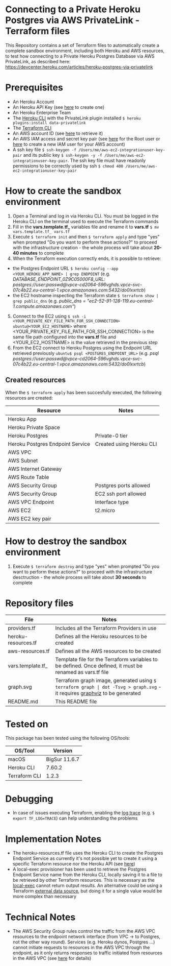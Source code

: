 # Connecting to a Private Heroku Postgres via AWS PrivateLink - Terraform files
This Repository contains a set of Terraform files to automatically create a complete sandbox environment, including both Heroku and AWS resources, to test how connecting to a Private Heroku Postgres Database via AWS PrivateLink, as described here: https://devcenter.heroku.com/articles/heroku-postgres-via-privatelink

# Prerequisites
- An Heroku Account
- An Heroku API Key (see [here](https://devcenter.heroku.com/articles/platform-api-quickstart#authentication) to create one)
- An Heroku Enterprise Team
- The [Heroku CLI](https://devcenter.heroku.com/articles/heroku-cli#download-and-install) with the PrivateLink plugin installed
`$ heroku plugins:install data-privatelink`
- The [Terraform CLI](https://www.terraform.io/downloads.html)
- An AWS account ID (see [here](https://devcenter.heroku.com/articles/heroku-postgres-via-privatelink#step-2-obtain-your-aws-account-id) to retrieve it)
- An AWS IAM access and secret key pair (see [here](https://docs.aws.amazon.com/IAM/latest/UserGuide/id_root-user.html) for the Root user or [here](https://docs.aws.amazon.com/IAM/latest/UserGuide/id_users_create.html#id_users_create_console) to create a new IAM user for your AWS account)
- A ssh key file `$ ssh-keygen -f /Users/me/aws-ec2-integrationuser-key-pair` and its public key `$ ssh-keygen -y -f /Users/me/aws-ec2-integrationuser-key-pair`. The ssh key file must have readonly permissions to be correctly used by ssh `$ chmod 400 /Users/me/aws-ec2-integrationuser-key-pair`

# How to create the sandbox environment
1) Open a Terminal and log in via Heroku CLI. You must be logged in the Heroku CLI on the terminal used to execute the Terraform commands
2) Fill in the **vars.template.tf_** variables file and rename it to **vars.tf** `$ mv vars.template.tf_ vars.tf`
3) Execute `$ terraform init` and then `$ terraform apply` and type "yes" when prompted "Do you want to perform these actions?" to proceed with the infrastructure creation - the whole process will take about **20-40 minutes** to complete
4) When the Terraform execution correctly ends, it is possible to retrieve:
- the Postgres Endpoint URL `$ heroku config --app <YOUR_HEROKU_APP_NAME> | grep ENDPOINT` (e.g. *DATABASE_ENDPOINT_0Z9C05000F8_URL: postgres://user:passwd<span></span>@vpce-cd2064-596vghds.vpce-svc-07c4b22.eu-central-1.vpce.amazonaws.com:5432/do0lxxrtcb*)
- the EC2 hostname inspecting the Terraform state `$ terraform show | grep public_dns` (e.g. *public_dns = "ec2-52-91-128-119.eu-central-1.compute.amazonaws.com"*)
5) Connect to the EC2 using `$ ssh -i <YOUR_PRIVATE_KEY_FILE_PATH_FOR_SSH_CONNECTION> ubuntu@<YOUR_EC2_HOSTNAME>` where <YOUR_PRIVATE_KEY_FILE_PATH_FOR_SSH_CONNECTION> is the same file path configured into the **vars.tf** file and <YOUR_EC2_HOSTNAME> is the value retrieved in the previous step
6) From the EC2 connect to Heroku Postgres using the Endpoint URL retrieved previously `ubuntu$ psql <POSTGRES_ENDPOINT_URL>` (e.g. *psql postgres://user:passwd<span></span>@vpce-cd2064-596vghds.vpce-svc-07c4b22.eu-central-1.vpce.amazonaws.com:5432/do0lxxrtcb*)

## Created resources
When the `$ terraform apply` has been succesfully executed, the following resources are created:

| Resource                    | Notes         |
| --------------------------- | ------------- |
| Heroku App                  |               |
| Heroku Private Space        |               |
| Heroku Postgres             | Private-0 tier|
| Heroku Postgres Endpoint Service   | Created using Heroku CLI              |
| AWS VPC                     |               |
| AWS Subnet                  |               |
| AWS Internet Gateway        |               |
| AWS Route Table             |               |
| AWS Security Group          | Postgres ports allowed              |
| AWS Security Group          | EC2 ssh port allowed             |
| AWS VPC Endpoint            | Interface type|
| AWS EC2                     | t2.micro      |
| AWS EC2 key pair            |               |

# How to destroy the sandbox environment
1) Execute `$ terraform destroy` and type "yes" when prompted "Do you want to perform these actions?" to proceed with the infrastructure desctruction - the whole process will take about **30 seconds** to complete

# Repository files

| File  | Notes |
| ------------- | ------------- |
| providers.tf  | Includes all the Terraform Providers in use |
| heroku-resources.tf  | Defines all the Heroku resources to be created |
| aws-resources.tf  | Defines all the AWS resources to be created |
| vars.template.tf_  | Template file for the Terraform variables to be defined. Once defined, it must be renamed as vars.tf file |
| graph.svg  | Terraform graph image, generated using `$ terraform graph \| dot -Tsvg > graph.svg` - it requires [graphviz](https://formulae.brew.sh/formula/graphviz#default) to be generated|
| README.md  | This README file  |

# Tested on
This package has been tested using the following OS/tools:

| OS/Tool                    | Version         |
| --------------------------- | ------------- |
| macOS                  |  BigSur 11.6.7             |
| Heroku CLI        |     7.60.2          |
| Terraform CLI             | 1.2.3 | 

# Debugging
- In case of issues executing Terraform, enabling the [log trace](https://www.terraform.io/docs/internals/debugging.html) (e.g. `$ export TF_LOG=TRACE`) can help understanding the problems

# Implementation Notes
- The heroku-resources.tf file uses the Heroku CLI to create the Postgres Endpoint Service as currently it's not possible yet to create it using a specific Terraform resource nor the Heroku API (see [here](https://github.com/terraform-providers/terraform-provider-heroku/issues/199))
- A local-exec provisioner has been used to retrieve the Postgres Endpoint Service name from the Heroku CLI, locally saving it to a file to be retrieved by other Terraform resources. This is necessary as the [local-exec](https://www.terraform.io/docs/provisioners/local-exec.html) cannot return output results. An alternative could be using a Terraform  [external data source](https://www.terraform.io/docs/providers/external/data_source.html), but doing it for a single value would be more complex than necessary

# Technical Notes
- The AWS Security Group rules control the traffic from the AWS VPC resources to the endpoint network interface (from VPC -> to Postgres, not the other way round). Services (e.g. Heroku dynos, Postgres ...) cannot initiate requests to resources in the AWS VPC through the endpoint, as it only returns responses to traffic initiated from resources in the AWS VPC (see [here](https://docs.aws.amazon.com/vpc/latest/userguide/vpce-interface.html) for details)

